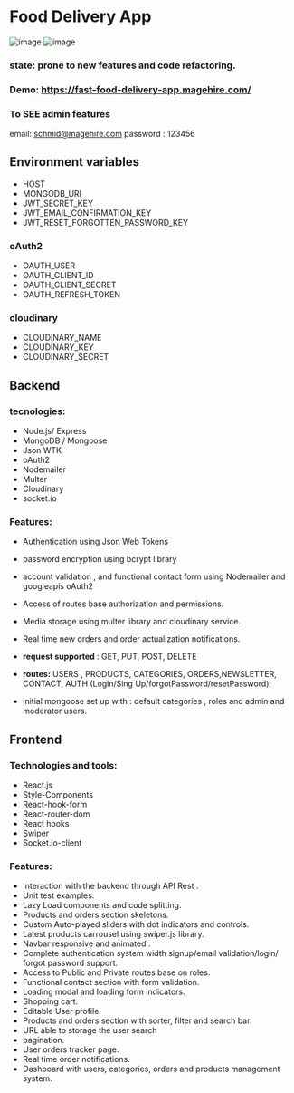 # Food Delivery App

![image](https://drive.google.com/uc?export=view&id=1suIMST1GKIYOxW_FYcWQKE7r2XvJx1qr)
![image](https://drive.google.com/uc?export=view&id=16KEyxTuiZ4JsuUrOT2UDAYqG9J-PNdQD)

### state: prone to new features and code refactoring.

### Demo: https://fast-food-delivery-app.magehire.com/

### To SEE admin features

email: schmid@magehire.com
password : 123456

## Environment variables

- HOST
- MONGODB_URI
- JWT_SECRET_KEY
- JWT_EMAIL_CONFIRMATION_KEY
- JWT_RESET_FORGOTTEN_PASSWORD_KEY

### oAuth2

- OAUTH_USER
- OAUTH_CLIENT_ID
- OAUTH_CLIENT_SECRET
- OAUTH_REFRESH_TOKEN

### cloudinary

- CLOUDINARY_NAME
- CLOUDINARY_KEY
- CLOUDINARY_SECRET

## Backend

### tecnologies:

- Node.js/ Express
- MongoDB / Mongoose
- Json WTK
- oAuth2
- Nodemailer
- Multer
- Cloudinary
- socket.io

### Features:

- Authentication using Json Web Tokens

- password encryption using bcrypt library

- account validation , and functional contact form using Nodemailer and googleapis oAuth2

- Access of routes base authorization and permissions.

- Media storage using multer library and cloudinary service.

- Real time new orders and order actualization notifications.

- **request supported** : GET, PUT, POST, DELETE

- **routes:** USERS , PRODUCTS, CATEGORIES, ORDERS,NEWSLETTER, CONTACT, AUTH (Login/Sing Up/forgotPassword/resetPassword),

- initial mongoose set up with : default categories , roles and admin and moderator users.

## Frontend

### Technologies and tools:

- React.js
- Style-Components
- React-hook-form
- React-router-dom
- React hooks
- Swiper
- Socket.io-client

### Features:

- Interaction with the backend through API Rest .
- Unit test examples.
- Lazy Load components and code splitting.
- Products and orders section skeletons.
- Custom Auto-played sliders with dot indicators and controls.
- Latest products carrousel using swiper.js library.
- Navbar responsive and animated .
- Complete authentication system width signup/email validation/login/ forgot password support.
- Access to Public and Private routes base on roles.
- Functional contact section with form validation.
- Loading modal and loading form indicators.
- Shopping cart.
- Editable User profile.
- Products and orders section with sorter, filter and search bar.
- URL able to storage the user search
- pagination.
- User orders tracker page.
- Real time order notifications.
- Dashboard with users, categories, orders and products management system.
